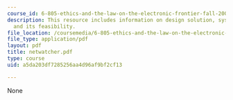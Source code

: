 ```yaml
---
course_id: 6-805-ethics-and-the-law-on-the-electronic-frontier-fall-2005
description: This resource includes information on design solution, system evaluation,
  and its feasibility.
file_location: /coursemedia/6-805-ethics-and-the-law-on-the-electronic-frontier-fall-2005/a5da203df7285256aa4d96af9bf2cf13_netwatcher.pdf
file_type: application/pdf
layout: pdf
title: netwatcher.pdf
type: course
uid: a5da203df7285256aa4d96af9bf2cf13

---
```

None